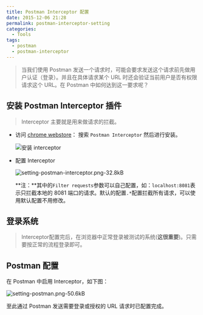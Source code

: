 ```yaml
---
title: Postman Interceptor 配置
date: 2015-12-06 21:28
permalink: postman-interceptor-setting
categories:
  - Tools
tags:
  - postman
  - postman-interceptor
---
```


> 当我们使用 Postman 发送一个请求时，可能会要求发送这个请求前先做用户认证（登录）。并且在具体请求某个 URL 时还会验证当前用户是否有权限请求这个 URL。在 Postman 中如何达到这一要求呢？

<!-- more -->

## 安装 Postman Interceptor 插件
> Interceptor 主要就是用来做请求的拦截。

* 访问 [chrome webstore][4]：  搜索 `Postman Interceptor` 然后进行安装。

    ![安装 interceptor][1]

* 配置 Interceptor

    ![setting-postman-interceptor.png-32.8kB][2]

    **注：**其中的`Filter requests`参数可以自己配置，如：`localhost:8081`表示只拦截本地的 8081 端口的请求。默认的配置`.*`配置拦截所有请求，可以使用默认配置不用修改。

## 登录系统
> Interceptor配置完后，在浏览器中正常登录被测试的系统(**这很重要**)。只需要按正常的流程登录即可。

## Postman 配置
在 Postman 中启用 Interceptor，如下图：

  ![setting-postman.png-50.6kB][3]

至此通过 Postman 发送需要登录或授权的 URL 请求时已配置完成。

  [1]: /uploads/postman-interceptor-setting/install-postman-interceptor.png
  [2]: /uploads/postman-interceptor-setting/setting-postman-interceptor.png
  [3]: /uploads/postman-interceptor-setting/setting-postman.png
  [4]: https://chrome.google.com/webstore/category/apps
